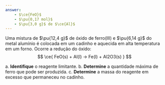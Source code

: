 ```yaml
---
answer:
    - $\ce{FeO}$
    - $\pu{0,17 mol}$
    - $\pu{3,0 g}$ de $\ce{Al}$
---
```


Uma mistura de $\pu{12,4 g}$ de óxido de ferro(III) e $\pu{6,14 g}$ do metal alumínio é colocada em um cadinho e aquecida em alta temperatura em um forno. Ocorre a redução do óxido:
$$
    \ce{ FeO(s) + Al(l) -> Fe(l) + Al2O3(s) }
$$

a. **Identifique** o reagente limitante.
b. **Determine** a quantidade máxima de ferro que pode ser produzida.
c. **Determine** a massa do reagente em excesso que permaneceu no cadinho.
